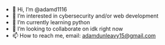 - 👋 Hi, I’m @adamd1116
- 👀 I’m interested in cybersecurity and/or web development
- 🌱 I’m currently learning python
- 💞️ I’m looking to collaborate on idk right now
- 📫 How to reach me, email: adamdunleavy15@gmail.com

<!---
adamd1116/adamd1116 is a ✨ special ✨ repository because its `README.md` (this file) appears on your GitHub profile.
You can click the Preview link to take a look at your changes.
--->
